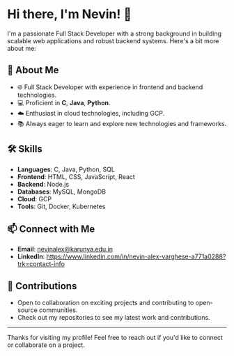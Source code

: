 # Hi there, I'm Nevin! 👋

I'm a passionate Full Stack Developer with a strong background in building scalable web applications and robust backend systems. Here's a bit more about me:

## 🚀 About Me
- 🌐 Full Stack Developer with experience in frontend and backend technologies.
- 💻 Proficient in **C**, **Java**, **Python**.
- ☁️ Enthusiast in cloud technologies, including GCP.
- 📚 Always eager to learn and explore new technologies and frameworks.

## 🛠️ Skills
- **Languages**: C, Java, Python, SQL
- **Frontend**: HTML, CSS, JavaScript, React
- **Backend**: Node.js
- **Databases**: MySQL, MongoDB
- **Cloud**: GCP
- **Tools**: Git, Docker, Kubernetes

## 📫 Connect with Me
- **Email**: nevinalex@karunya.edu.in
- **LinkedIn**: https://www.linkedin.com/in/nevin-alex-varghese-a771a0288?trk=contact-info

## 🤝 Contributions
- Open to collaboration on exciting projects and contributing to open-source communities.
- Check out my repositories to see my latest work and contributions.

---

Thanks for visiting my profile! Feel free to reach out if you'd like to connect or collaborate on a project.
